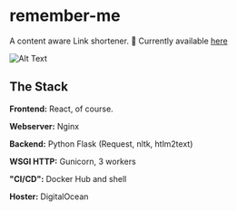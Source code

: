 # remember-me
A content aware Link shortener. 🎉 
Currently available [here](http://167.99.143.175:8003/)

![Alt Text](https://media.giphy.com/media/l4Ki4oD7OfUMZMGHu/giphy.gif)

## The Stack
**Frontend:** React, of course.

**Webserver:** Nginx

**Backend:** Python Flask (Request, nltk, htlm2text)

**WSGI HTTP:** Gunicorn, 3 workers 

**"CI/CD":** Docker Hub and shell

**Hoster:** DigitalOcean

